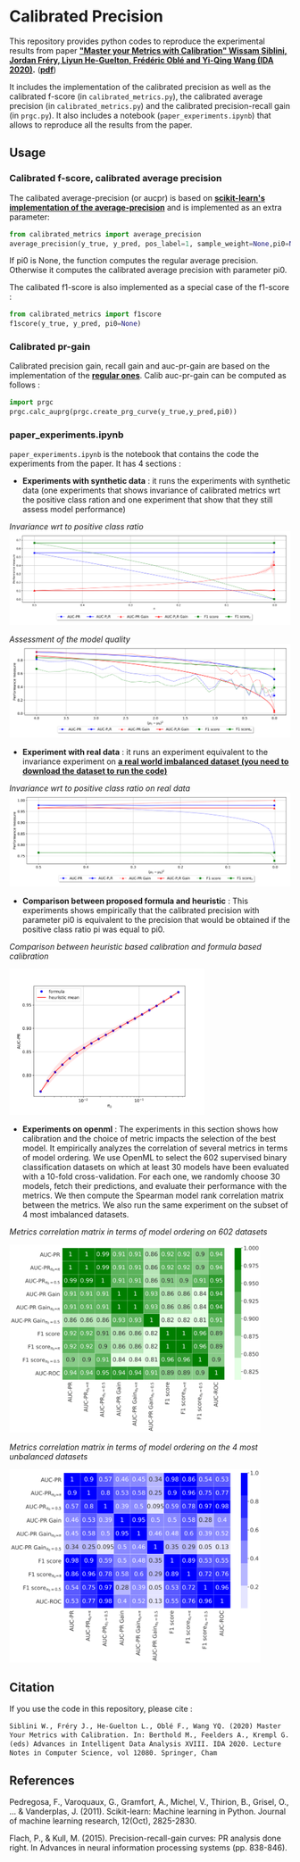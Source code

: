 # Calibrated Precision

This repository provides python codes to reproduce the experimental results from paper **["Master your Metrics with Calibration" Wissam Siblini, Jordan Fréry, Liyun He-Guelton, Frédéric Oblé and Yi-Qing Wang (IDA 2020)](https://link.springer.com/chapter/10.1007%2F978-3-030-44584-3_36).** (**[pdf](https://link.springer.com/content/pdf/10.1007%2F978-3-030-44584-3_36.pdf)**)

It includes the implementation of the calibrated precision as well as the calibrated f-score (in ``calibrated_metrics.py``), the calibrated average precision (in ``calibrated_metrics.py``) and the calibrated precision-recall gain (in ``prgc.py``). It also includes a notebook (``paper_experiments.ipynb``) that allows to reproduce all the results from the paper.

## Usage

### Calibrated f-score, calibrated average precision

The calibated average-precision (or aucpr) is based on **[scikit-learn's implementation of the average-precision](https://scikit-learn.org/stable/modules/generated/sklearn.metrics.average_precision_score.html)** and is implemented as an extra parameter:

```python
from calibrated_metrics import average_precision
average_precision(y_true, y_pred, pos_label=1, sample_weight=None,pi0=None)
```

If pi0 is None, the function computes the regular average precision. Otherwise it computes the calibrated average precision with parameter pi0. 

The calibated f1-score is also implemented as a special case of the f1-score : 

```python
from calibrated_metrics import f1score
f1score(y_true, y_pred, pi0=None)
```

### Calibrated pr-gain

Calibrated precision gain, recall gain and auc-pr-gain are based on the implementation of the **[regular ones](https://github.com/meeliskull/prg)**. Calib auc-pr-gain can be computed as follows :

```python
import prgc
prgc.calc_auprg(prgc.create_prg_curve(y_true,y_pred,pi0))
```

### paper_experiments.ipynb

``paper_experiments.ipynb`` is the notebook that contains the code the experiments from the paper. It has 4 sections : 

* **Experiments with synthetic data** : it runs the experiments with synthetic data (one experiments that shows invariance of calibrated metrics wrt the positive class ration and one experiment that show that they still assess model performance)

*Invariance wrt to positive class ratio*
![](synthetic_data_invariance_prior_new.png)

*Assessment of the model quality*
![](synthetic_data_model_quality.png)

* **Experiment with real data** : it runs an experiment equivalent to the invariance experiment on **[a real world imbalanced dataset (you need to download the dataset to run the code)](https://www.kaggle.com/mlg-ulb/creditcardfraud)**

*Invariance wrt to positive class ratio on real data*
![](real_data_invariance_ratio.png)

* **Comparison between proposed formula and heuristic** : This experiments shows empirically that the calibrated precision with parameter pi0 is equivalent to the precision that would be obtained if the positive class ratio pi was equal to pi0.

*Comparison between heuristic based calibration and formula based calibration*

<img src="heuristic_vs_formula.png" width="350"/>

* **Experiments on openml** : The experiments in this section shows how calibration and the choice of metric impacts the selection of the best model. It empirically analyzes the correlation of several metrics in terms of model ordering. We use OpenML to select the 602 supervised binary classification datasets on which at least 30 models have been evaluated with a 10-fold cross-validation. For each one, we randomly choose 30 models, fetch their predictions, and evaluate their performance with the metrics. We then compute the Spearman
model rank correlation matrix between the metrics. We also run the same experiment on the subset of 4 most imbalanced datasets. 

*Metrics correlation matrix in terms of model ordering on 602 datasets*

<img src="correlation_matrix_alldata.png" width="450"/>

*Metrics correlation matrix in terms of model ordering on the 4 most unbalanced datasets*

<img src="correlation_matrix_imbalanced.png" width="450" />

## Citation

If you use the code in this repository, please cite :

```
Siblini W., Fréry J., He-Guelton L., Oblé F., Wang YQ. (2020) Master Your Metrics with Calibration. In: Berthold M., Feelders A., Krempl G. (eds) Advances in Intelligent Data Analysis XVIII. IDA 2020. Lecture Notes in Computer Science, vol 12080. Springer, Cham
```

## References

Pedregosa, F., Varoquaux, G., Gramfort, A., Michel, V., Thirion, B., Grisel, O., ... & Vanderplas, J. (2011). Scikit-learn: Machine learning in Python. Journal of machine learning research, 12(Oct), 2825-2830.

Flach, P., & Kull, M. (2015). Precision-recall-gain curves: PR analysis done right. In Advances in neural information processing systems (pp. 838-846).

